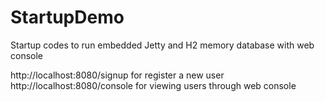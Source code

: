 # StartupDemo
Startup codes to run embedded Jetty and H2 memory database with web console

http://localhost:8080/signup for register a new user
http://localhost:8080/console for viewing users through web console
